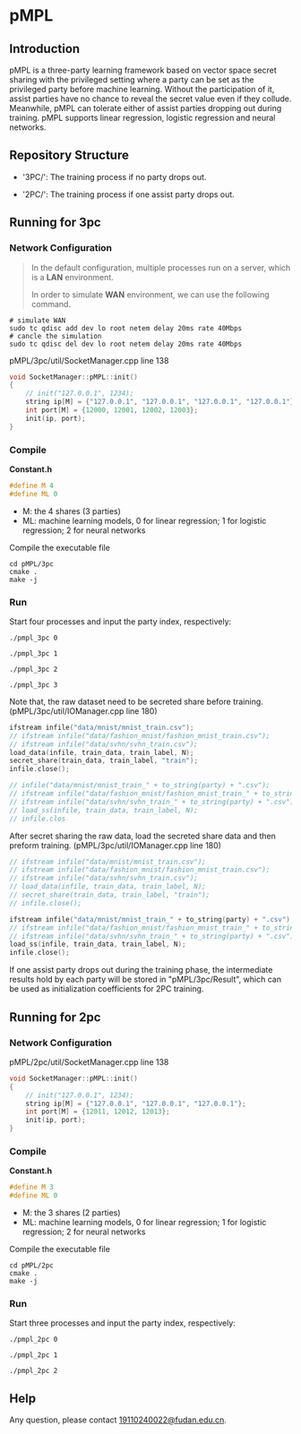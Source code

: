 # pMPL


## Introduction
pMPL is a three-party learning framework based on vector space secret sharing with the privileged setting where a party can be set as the privileged party before machine learning. Without the participation of it, assist parties have no chance to reveal the secret value even if they collude. Meanwhile, pMPL can tolerate either of assist parties dropping out during training.  pMPL supports linear regression, logistic regression and neural networks.

## Repository Structure
* '3PC/': The training process if no party drops out.

* '2PC/': The training process if one assist party drops out.


## Running for 3pc
### Network Configuration

> In the default configuration, multiple processes run on a server, which is a **LAN** environment.
>
> In order to simulate **WAN** environment,  we can use the following command.

```shell
# simulate WAN
sudo tc qdisc add dev lo root netem delay 20ms rate 40Mbps
# cancle the simulation
sudo tc qdisc del dev lo root netem delay 20ms rate 40Mbps
```

pMPL/3pc/util/SocketManager.cpp line 138

```c++
void SocketManager::pMPL::init()
{
    // init("127.0.0.1", 1234);
    string ip[M] = {"127.0.0.1", "127.0.0.1", "127.0.0.1", "127.0.0.1"}; 
    int port[M] = {12000, 12001, 12002, 12003}; 
    init(ip, port);
}
```

### Compile

**Constant.h**

```c++
#define M 4
#define ML 0
```

* M: the 4 shares (3 parties)
* ML: machine learning models, 0 for linear regression; 1 for logistic regression; 2 for neural networks


Compile the executable file

```shell
cd pMPL/3pc
cmake .
make -j
```

### Run

Start four processes and input the party index, respectively:

```shell
./pmpl_3pc 0
```

```shell
./pmpl_3pc 1
```

```shell
./pmpl_3pc 2
```

```shell
./pmpl_3pc 3
```

Note that, the raw dataset need to be secreted share before training.
(pMPL/3pc/util/IOManager.cpp line 180)
```c++
ifstream infile("data/mnist/mnist_train.csv");
// ifstream infile("data/fashion_mnist/fashion_mnist_train.csv");
// ifstream infile("data/svhn/svhn_train.csv");
load_data(infile, train_data, train_label, N);
secret_share(train_data, train_label, "train");
infile.close();

// infile("data/mnist/mnist_train_" + to_string(party) + ".csv");
// ifstream infile("data/fashion_mnist/fashion_mnist_train_" + to_string(party) + ".csv");
// ifstream infile("data/svhn/svhn_train_" + to_string(party) + ".csv");
// load_ss(infile, train_data, train_label, N);
// infile.clos
```

After secret sharing the raw data, load the secreted share data and then preform training.
(pMPL/3pc/util/IOManager.cpp line 180)
```c++
// ifstream infile("data/mnist/mnist_train.csv");
// ifstream infile("data/fashion_mnist/fashion_mnist_train.csv");
// ifstream infile("data/svhn/svhn_train.csv");
// load_data(infile, train_data, train_label, N);
// secret_share(train_data, train_label, "train");
// infile.close();

ifstream infile("data/mnist/mnist_train_" + to_string(party) + ".csv");
// ifstream infile("data/fashion_mnist/fashion_mnist_train_" + to_string(party) + ".csv");
// ifstream infile("data/svhn/svhn_train_" + to_string(party) + ".csv");
load_ss(infile, train_data, train_label, N);
infile.close();
```

If one assist party drops out during the training phase, the intermediate results hold by each party will be stored in "pMPL/3pc/Result", which can be used as initialization coefficients for 2PC training.

## Running for 2pc
### Network Configuration

pMPL/2pc/util/SocketManager.cpp line 138

```c++
void SocketManager::pMPL::init()
{
    // init("127.0.0.1", 1234);
    string ip[M] = {"127.0.0.1", "127.0.0.1", "127.0.0.1"};
    int port[M] = {12011, 12012, 12013};
    init(ip, port);
}
```

### Compile

**Constant.h**

```c++
#define M 3
#define ML 0
```

* M: the 3 shares (2 parties)
* ML: machine learning models, 0 for linear regression; 1 for logistic regression; 2 for neural networks


Compile the executable file

```shell
cd pMPL/2pc
cmake .
make -j
```

### Run

Start three processes and input the party index, respectively:

```shell
./pmpl_2pc 0
```

```shell
./pmpl_2pc 1
```

```shell
./pmpl_2pc 2
```





## Help

Any question, please contact 19110240022@fudan.edu.cn.
